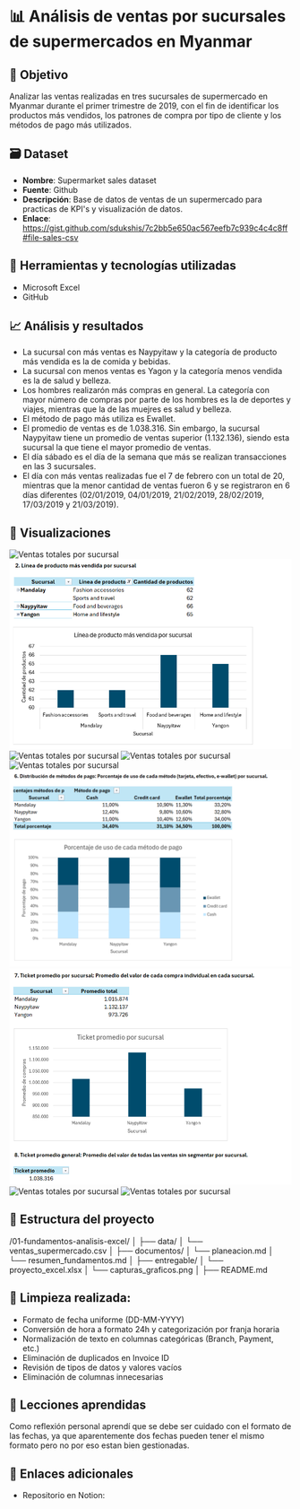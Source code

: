# 📊 Análisis de ventas por sucursales de supermercados en Myanmar 

## 🎯 Objetivo
Analizar las ventas realizadas en tres sucursales de supermercado en Myanmar durante el primer trimestre de 2019, con el fin de identificar los productos más vendidos, los patrones de compra por tipo de cliente y los métodos de pago más utilizados.

## 🗃️ Dataset
- **Nombre**: Supermarket sales dataset
- **Fuente**: Github
- **Descripción**: Base de datos de ventas de un supermercado para practicas de KPI's y visualización de datos.
- **Enlace**:  https://gist.github.com/sdukshis/7c2bb5e650ac567eefb7c939c4c4c8ff#file-sales-csv

## 🧰 Herramientas y tecnologías utilizadas
- Microsoft Excel
- GitHub

## 📈 Análisis y resultados
- La sucursal con más ventas es Naypyitaw y la categoría de producto más vendida es la de comida y bebidas.
- La sucursal con menos ventas es Yagon y la categoría menos vendida es la de salud y belleza.
- Los hombres realizarón más compras en general. La categoría con mayor número de compras por parte de los hombres es la de deportes y viajes, mientras que la de las muejres es salud y belleza.
- El método de pago más utiliza es Ewallet.
- El promedio de ventas es de 1.038.316. Sin embargo, la sucursal Naypyitaw tiene un promedio de ventas superior (1.132.136), siendo esta sucursal la que tiene el  mayor promedio de ventas.
- El día sábado es el día de la semana que más se realizan transacciones en las 3 sucursales.
- El día con más ventas realizadas fue el 7 de febrero con un total de 20, mientras que la menor cantidad de ventas fueron 6 y se registraron en 6 días diferentes (02/01/2019, 04/01/2019, 21/02/2019, 28/02/2019, 17/03/2019 y 21/03/2019).

## 📸 Visualizaciones
![Ventas totales por sucursal](Entregables/1_ventas_totales_sucursal.png)
![Ventas totales por sucursal](Entregables/2_Línea_de_produco_más_vendida_por_sucursal.png)
![Ventas totales por sucursal](Entregables/3_Línea_de_producto_menos_vendida_por_sucursal.png)
![Ventas totales por sucursal](Entregables/4_Total_de_ventas_por_género.png)
![Ventas totales por sucursal](Entregables/5_Producto_mas_comprado_por_género.png)
![Ventas totales por sucursal](Entregables/6_Distribución_de_métodos_de_pago.png)
![Ventas totales por sucursal](Entregables/7_Ticket_promedio_por_sucursal.png)
![Ventas totales por sucursal](Entregables/9_Transacciones_por_día_de_la_semana.png)
![Ventas totales por sucursal](Entregables/10_Ventas_totales_por_día.png)

## 📂 Estructura del proyecto
/01-fundamentos-analisis-excel/
│
├── data/
│   └── ventas_supermercado.csv
│
├── documentos/
│   └── planeacion.md
│   └── resumen_fundamentos.md
│
├── entregable/
│   └── proyecto_excel.xlsx
│   └── capturas_graficos.png
│
├── README.md

## 🧹 Limpieza realizada:
- Formato de fecha uniforme (DD-MM-YYYY)
- Conversión de hora a formato 24h y categorización por franja horaria
- Normalización de texto en columnas categóricas (Branch, Payment, etc.)
- Eliminación de duplicados en Invoice ID
- Revisión de tipos de datos y valores vacíos
- Eliminación de columnas innecesarias

## 🧪 Lecciones aprendidas
Como reflexión personal aprendí que se debe ser cuidado con el formato de las fechas, ya que aparentemente dos fechas pueden tener el mismo formato pero no por eso estan bien gestionadas. 

## 🔗 Enlaces adicionales
- Repositorio en Notion: 
